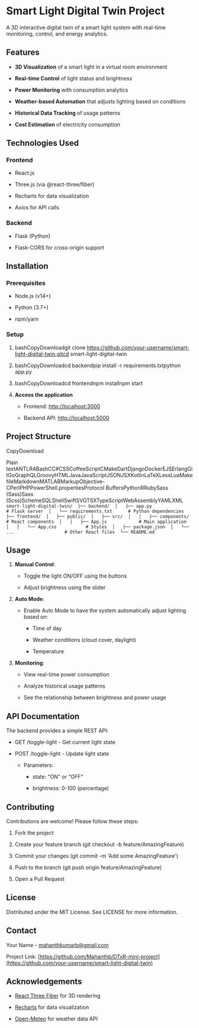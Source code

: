 Smart Light Digital Twin Project
================================

A 3D interactive digital twin of a smart light system with real-time monitoring, control, and energy analytics.

Features
--------

*   **3D Visualization** of a smart light in a virtual room environment
    
*   **Real-time Control** of light status and brightness
    
*   **Power Monitoring** with consumption analytics
    
*   **Weather-based Automation** that adjusts lighting based on conditions
    
*   **Historical Data Tracking** of usage patterns
    
*   **Cost Estimation** of electricity consumption
    

Technologies Used
-----------------

### Frontend

*   React.js
    
*   Three.js (via @react-three/fiber)
    
*   Recharts for data visualization
    
*   Axios for API calls
    

### Backend

*   Flask (Python)
    
*   Flask-CORS for cross-origin support
    

Installation
------------

### Prerequisites

*   Node.js (v14+)
    
*   Python (3.7+)
    
*   npm/yarn
    

### Setup

1.  bashCopyDownloadgit clone https://github.com/your-username/smart-light-digital-twin.gitcd smart-light-digital-twin
    
2.  bashCopyDownloadcd backendpip install -r requirements.txtpython app.py
    
3.  bashCopyDownloadcd frontendnpm installnpm start
    
4.  **Access the application**
    
    *   Frontend: [http://localhost:3000](http://localhost:3000/)
        
    *   Backend API: [http://localhost:5000](http://localhost:5000/)
        

Project Structure
-----------------

CopyDownload

Plain textANTLR4BashCC#CSSCoffeeScriptCMakeDartDjangoDockerEJSErlangGitGoGraphQLGroovyHTMLJavaJavaScriptJSONJSXKotlinLaTeXLessLuaMakefileMarkdownMATLABMarkupObjective-CPerlPHPPowerShell.propertiesProtocol BuffersPythonRRubySass (Sass)Sass (Scss)SchemeSQLShellSwiftSVGTSXTypeScriptWebAssemblyYAMLXML`   smart-light-digital-twin/  ├── backend/  │   ├── app.py                # Flask server  │   └── requirements.txt      # Python dependencies  ├── frontend/  │   ├── public/  │   ├── src/  │   │   ├── components/       # React components  │   │   ├── App.js            # Main application  │   │   └── App.css           # Styles  │   ├── package.json  │   └── ...                   # Other React files  └── README.md   `

Usage
-----

1.  **Manual Control**:
    
    *   Toggle the light ON/OFF using the buttons
        
    *   Adjust brightness using the slider
        
2.  **Auto Mode**:
    
    *   Enable Auto Mode to have the system automatically adjust lighting based on:
        
        *   Time of day
            
        *   Weather conditions (cloud cover, daylight)
            
        *   Temperature
            
3.  **Monitoring**:
    
    *   View real-time power consumption
        
    *   Analyze historical usage patterns
        
    *   See the relationship between brightness and power usage
        

API Documentation
-----------------

The backend provides a simple REST API:

*   GET /toggle-light - Get current light state
    
*   POST /toggle-light - Update light state
    
    *   Parameters:
        
        *   state: "ON" or "OFF"
            
        *   brightness: 0-100 (percentage)
            

Contributing
------------

Contributions are welcome! Please follow these steps:

1.  Fork the project
    
2.  Create your feature branch (git checkout -b feature/AmazingFeature)
    
3.  Commit your changes (git commit -m 'Add some AmazingFeature')
    
4.  Push to the branch (git push origin feature/AmazingFeature)
    
5.  Open a Pull Request
    

License
-------

Distributed under the MIT License. See LICENSE for more information.

Contact
-------

Your Name - [mahanthkumarb@gmail.com](https://mailto:your.email@example.com/)

Project Link: [https://github.com/Mahanthb/DTxR-mini-project](https://github.com/your-username/smart-light-digital-twin)

Acknowledgements
----------------

*   [React Three Fiber](https://github.com/pmndrs/react-three-fiber) for 3D rendering
    
*   [Recharts](https://recharts.org/) for data visualization
    
*   [Open-Meteo](https://open-meteo.com/) for weather data API
